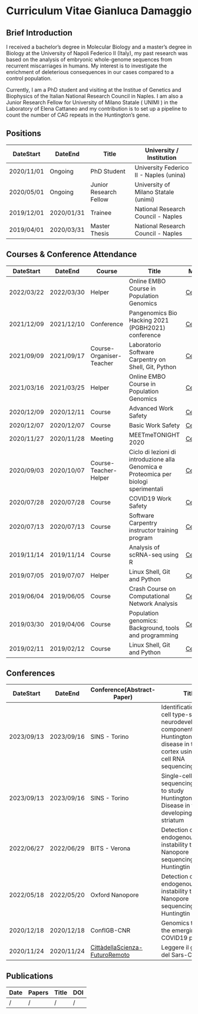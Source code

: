 # Curriculum Vitae Gianluca Damaggio

## Brief Introduction

I received a bachelor’s degree in Molecular Biology and a master’s degree in Biology at the University of Napoli Federico II (Italy), my past research was based on the analysis of embryonic whole-genome sequences from recurrent miscarriages in humans. My interest is to investigate the enrichment of deleterious consequences in our cases compared to a control population.

Currently, I am a PhD student and visiting at the Institue of Genetics and Biophysics of the Italian National Research Council in Naples. I am also a Junior Research Fellow for University of Milano Statale ( UNIMI ) in the Laboratory of Elena Cattaneo and my contribution is to set up a pipeline to count the number of CAG repeats in the Huntington’s gene.

## Positions

|DateStart| DateEnd| Title | University / Institution |
|---------|--------| ---------- | ---------- |
| 2020/11/01 | Ongoing | PhD Student | University Federico II - Naples (unina) |
| 2020/05/01 | Ongoing | Junior Research Fellow	| University of Milano Statale (unimi) |
| 2019/12/01 | 2020/01/31 | Trainee  | National Research Council - Naples |
| 2019/04/01 | 2020/03/31 | Master Thesis | National Research Council - Naples |

## Courses & Conference Attendance

|DateStart| DateEnd| Course |Title |  Material |
|---------|--------| ---------- |---------- |--------|
|2022/03/22 | 2022/03/30 | Helper | Online EMBO Course in Population Genomics | [Certificate](cert/CERTIFICATE_DAMAGGIO_2022.pdf)| 
|2021/12/09 | 2021/12/10 | Conference | Pangenomics Bio Hacking 2021 (PGBH2021) conference | [Certificate](cert/pgbh2021-certificate-Damaggio-Gianluca.pdf) |
|2021/09/09 | 2021/09/17 | Course-Organiser-Teacher | Laboratorio Software Carpentry on Shell, Git, Python | [Certificate](cert/certificate-organiser_GDamaggio.pdf) |
|2021/03/16 | 2021/03/25 | Helper | Online EMBO Course in Population Genomics | [Certificate](cert/embo2021-damaggio.pdf)| 
|2020/12/09 | 2020/12/11 | Course | Advanced Work Safety | [Certificate](cert/advanced_workSafety.pdf)|
|2020/12/07 | 2020/12/07 | Course | Basic Work Safety | [Certificate](cert/workSafety.pdf)|
|2020/11/27 | 2020/11/28 | Meeting |  MEETmeTONIGHT 2020 | [Certificate](cert/MeetAttendanceDamaggio.pdf)|
|2020/09/03 | 2020/10/07| Course-Teacher-Helper | Ciclo di lezioni di introduzione alla Genomica e Proteomica per biologi sperimentali | [Certificate](cert/OBI_genomics-proteomics.pdf) |
|2020/07/28 | 2020/07/28 | Course | COVID19 Work Safety | [Certificate](cert/certificate_aifos_covid.pdf)|
|2020/07/13 | 2020/07/13 | Course | Software Carpentry instructor training program | [Certificate](cert/SC_trainer.pdf)|
|2019/11/14 | 2019/11/14 | Course | Analysis of scRNA-seq using R | [Certificate](cert/Certificate-NETTAB-BBCC2019-tutorial.pdf) |
|2019/07/05 | 2019/07/07 | Helper | Linux Shell, Git and Python | [Certificate](cert/certificate-helper_SWCNaples.pdf)|
|2019/06/04 | 2019/06/05 | Course | Crash Course on Computational Network Analysis | [Certificate](cert/network_analysis_ICAR.pdf)|
|2019/03/30 | 2019/04/06 | Course | Population genomics: Background, tools and programming | [Certificate](cert/EMBO_popgen.pdf)|
|2019/02/11 | 2019/02/12 | Course | Linux Shell, Git and Python | [Certificate](cert/SC_certificate-attendance_Naples.pdf)|

## Conferences

|DateStart| DateEnd| Conference(Abstract-Paper) |Title |  Material |
|---------|--------| ---------- |---------- |--------|
|2023/09/13 | 2023/09/16 | SINS - Torino | Identification of the cell type-specific neurodevelopmental component of Huntington’s disease in the cortex using single-cell RNA sequencing analysis | [Poster](https://drive.google.com/drive/u/0/folders/1XecR4U40z44UGmkh_6XYTidI_3cHRXce), [Abstract](https://docs.google.com/document/d/1ICoIWAVpylGqjCZxBzF70tQhlmJUvtH7/edit?usp=drive_web&ouid=111396140728182502400&rtpof=true)
|2023/09/13 | 2023/09/16 | SINS - Torino | Single-cell RNA sequencing analysis to study Huntington’s Disease in the developing human striatum | [Poster](https://drive.google.com/drive/u/0/folders/1XecR4U40z44UGmkh_6XYTidI_3cHRXce), [Abstract](https://docs.google.com/document/d/1HVKeM_iGIbyiNVJ4aFoNLzGKndk_2iM2/edit)
|2022/06/27 | 2022/06/29 | BITS - Verona | Detection of endogenous CAG instability through Nanopore sequencing of the Huntingtin Exon1 | [Poster](https://docs.google.com/presentation/d/1WlqAobUYj4KKTUiVMJCZvK3T592uXpU0/edit?usp=sharing&ouid=111396140728182502400&rtpof=true&sd=true) , [Abstract](https://docs.google.com/document/d/1uGCSlRuBZGJvO775Z14ciNnE462yU48lubXEl2OxyKU/edit?usp=sharing)
|2022/05/18 | 2022/05/20 | Oxford Nanopore | Detection of endogenous CAG instability through Nanopore sequencing of the Huntingtin Exon1 | [Poster](https://docs.google.com/presentation/d/1WlqAobUYj4KKTUiVMJCZvK3T592uXpU0/edit?usp=sharing&ouid=111396140728182502400&rtpof=true&sd=true) , [Abstract](https://docs.google.com/document/d/1uGCSlRuBZGJvO775Z14ciNnE462yU48lubXEl2OxyKU/edit?usp=sharing)
|2020/12/18 | 2020/12/18 | ConfIGB-CNR | Genomics to fight the emerging COVID19 pandemic| [Abstract](abs/Damaggio20ConfDipCNR_ENG.md), [Presentation](https://docs.google.com/presentation/d/1LKwtL63WdeaU2lSAjHZcOJ2Bhr6i5KA4-vtxHuCeXyE/edit#slide=id.gb1b49a806f_0_255)
|2020/11/24 | 2020/11/24 | [CittàdellaScienza-FuturoRemoto](https://www.futuroremoto2020.it/) | Leggere il genoma del Sars-CoV-2 | [Certificate](cert/FR_Attestato.pdf), [Presentation](https://docs.google.com/presentation/d/13An-KjjxEKIOb6kpvwyJZ557A03Y6uIX3LRrwPf_6-0/edit?usp=sharing)

## Publications

|Date| Papers |Title |  DOI |
|--------- |---------- |---------- |--------|
|/ | / | / | / |
